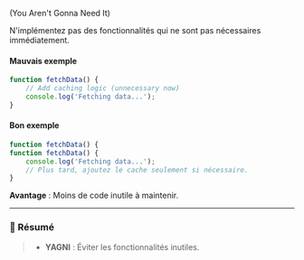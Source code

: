 (You Aren't Gonna Need It)

N'implémentez pas des fonctionnalités qui ne sont pas nécessaires immédiatement.

#### Mauvais exemple
```javascript
function fetchData() {
    // Add caching logic (unnecessary now)
    console.log('Fetching data...');
}
```
#### Bon exemple
```javascript
function fetchData() {
function fetchData() {
    console.log('Fetching data...');
    // Plus tard, ajoutez le cache seulement si nécessaire.
}
```
**Avantage** : Moins de code inutile à maintenir.

---

### **📌 Résumé**
> - **YAGNI** : Éviter les fonctionnalités inutiles.